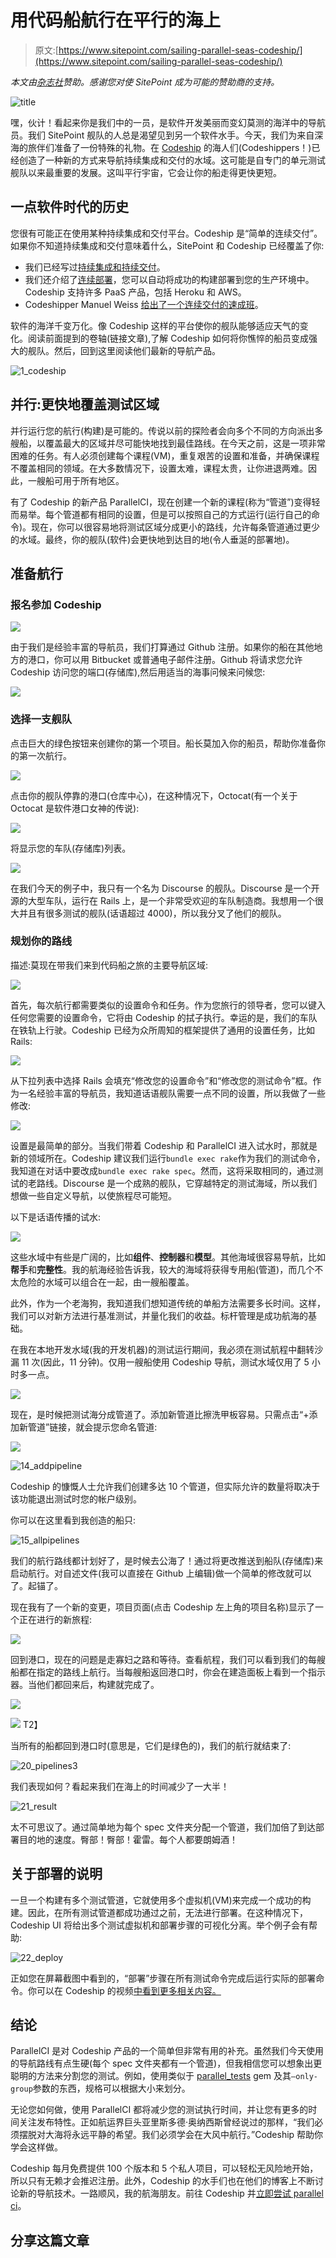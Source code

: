 # 用代码船航行在平行的海上

> 原文:[https://www.sitepoint.com/sailing-parallel-seas-codeship/](https://www.sitepoint.com/sailing-parallel-seas-codeship/)

*本文由[杂志社](http://codeship.com)赞助。感谢您对使 SitePoint 成为可能的赞助商的支持。*

![title](../Images/d00be3768b01e7a3ee35ec59a9208a42.png)

嘿，伙计！看起来你是我们中的一员，是软件开发美丽而变幻莫测的海洋中的导航员。我们 SitePoint 舰队的人总是渴望见到另一个软件水手。今天，我们为来自深海的旅伴们准备了一份特殊的礼物。在 [Codeship](http://codeship.com) 的海人们(Codeshippers！)已经创造了一种新的方式来导航持续集成和交付的水域。这可能是自专门的单元测试舰队以来最重要的发展。这叫平行宇宙，它会让你的船走得更快更短。

## 一点软件时代的历史

您很有可能正在使用某种持续集成和交付平台。Codeship 是“简单的连续交付”。如果你不知道持续集成和交付意味着什么，SitePoint 和 Codeship 已经覆盖了你:

*   我们已经写过[持续集成和持续交付](https://www.sitepoint.com/continuous-delivery-right-way-deploy-software/)。
*   我们还介绍了[连续部署](https://www.sitepoint.com/set-continuous-deployment-ninefold/)，您可以自动将成功的构建部署到您的生产环境中。Codeship 支持许多 PaaS 产品，包括 Heroku 和 AWS。
*   Codeshipper Manuel Weiss [给出了一个连续交付的速成班](https://www.google.com/url?q=https%3A%2F%2Fcodeship.com%2Fcontinuous-delivery-crash-course&sa=D&sntz=1&usg=AFQjCNFGCYQ6fT_uFLvJKzWGCVTit8Pmpw)。

软件的海洋千变万化。像 Codeship 这样的平台使你的舰队能够适应天气的变化。阅读前面提到的卷轴(链接文章),了解 Codeship 如何将你憔悴的船员变成强大的舰队。然后，回到这里阅读他们最新的导航产品。

![1_codeship](../Images/d383798f4382e747ac40d825ad601cd9.png)

## 并行:更快地覆盖测试区域

并行运行您的航行(构建)是可能的。传说以前的探险者会向多个不同的方向派出多艘船，以覆盖最大的区域并尽可能快地找到最佳路线。在今天之前，这是一项非常困难的任务。有人必须创建每个课程(VM)，重复艰苦的设置和准备，并确保课程不覆盖相同的领域。在大多数情况下，设置太难，课程太贵，让你进退两难。因此，一艘船可用于所有地区。

有了 Codeship 的新产品 ParallelCI，现在创建一个新的课程(称为“管道”)变得轻而易举。每个管道都有相同的设置，但是可以按照自己的方式运行(运行自己的命令)。现在，你可以很容易地将测试区域分成更小的路线，允许每条管道通过更少的水域。最终，你的舰队(软件)会更快地到达目的地(令人垂涎的部署地)。

## 准备航行

### 报名参加 Codeship

![](../Images/5e7a098239f6e14e1d37de5becace4d2.png)

由于我们是经验丰富的导航员，我们打算通过 Github 注册。如果你的船在其他地方的港口，你可以用 Bitbucket 或普通电子邮件注册。Github 将请求您允许 Codeship 访问您的端口(存储库),然后用适当的海事问候来问候您:

![](../Images/64d597d2483742fff37d9e82f9106bb7.png)

### 选择一支舰队

点击巨大的绿色按钮来创建你的第一个项目。船长莫加入你的船员，帮助你准备你的第一次航行。

![](../Images/9882cb8c2f6e1301145651dff0432f90.png)

点击你的舰队停靠的港口(仓库中心)，在这种情况下，Octocat(有一个关于 Octocat 是软件港口女神的传说):

![](../Images/14b30d8cd0bc825864a65b0eb40c54f2.png)

将显示您的车队(存储库)列表。

![](../Images/005a2d1502206b89c4bb2515afa2deb7.png)

在我们今天的例子中，我只有一个名为 Discourse 的舰队。Discourse 是一个开源的大型车队，运行在 Rails 上，是一个非常受欢迎的车队制造商。我想用一个很大并且有很多测试的舰队(话语超过 4000)，所以我分叉了他们的舰队。

### 规划你的路线

描述:莫现在带我们来到代码船之旅的主要导航区域:

![](../Images/4a0f19804923bdd595691694f607a64d.png)

首先，每次航行都需要类似的设置命令和任务。作为您旅行的领导者，您可以键入任何您需要的设置命令，它将由 Codeship 的拭子执行。幸运的是，我们的车队在铁轨上行驶。Codeship 已经为众所周知的框架提供了通用的设置任务，比如 Rails:

![](../Images/af9eb12e92d923913d8f52b37609cb88.png)

从下拉列表中选择 Rails 会填充“修改您的设置命令”和“修改您的测试命令”框。作为一名经验丰富的导航员，我知道话语舰队需要一点不同的设置，所以我做了一些修改:

![](../Images/07040bd187190e17d2166eadc24558a5.png)

设置是最简单的部分。当我们带着 Codeship 和 ParallelCI 进入试水时，那就是新的领域所在。Codeship 建议我们运行`bundle exec rake`作为我们的测试命令，我知道在对话中要改成`bundle exec rake spec`。然而，这将采取相同的，通过测试的老路线。Discourse 是一个成熟的舰队，它穿越特定的测试海域，所以我们想做一些自定义导航，以使旅程尽可能短。

以下是话语传播的试水:

![](../Images/1c76e0e29624954fb39bb66bbd89e0be.png)

这些水域中有些是广阔的，比如**组件**、**控制器**和**模型**。其他海域很容易导航，比如**帮手**和**完整性**。我的航海经验告诉我，较大的海域将获得专用船(管道)，而几个不太危险的水域可以组合在一起，由一艘船覆盖。

此外，作为一个老海狗，我知道我们想知道传统的单船方法需要多长时间。这样，我们可以对新方法进行基准测试，并量化我们的收益。标杆管理是成功航海的基础。

在我在本地开发水域(我的开发机器)的测试运行期间，我必须在测试航程中翻转沙漏 11 次(因此，11 分钟)。仅用一艘船使用 Codeship 导航，测试水域仅用了 5 小时多一点。

![](../Images/c8f84d58507fa0f1f6db3d95705ef36a.png)

现在，是时候把测试海分成管道了。添加新管道比擦洗甲板容易。只需点击“+添加新管道”链接，就会提示您命名管道:

![](../Images/47d0df94181ab6c7f080f5dd121bf184.png)

![14_addpipeline](../Images/d13a816f64b31dcd280858f5e6f716b5.png)

Codeship 的慷慨人士允许我们创建多达 10 个管道，但实际允许的数量将取决于该功能退出测试时您的帐户级别。

你可以在这里看到我创造的船只:

![15_allpipelines](../Images/3226833e9cf77319c0a535db122dfb72.png)

我们的航行路线都计划好了，是时候去公海了！通过将更改推送到船队(存储库)来启动航行。对自述文件(我可以直接在 Github 上编辑)做一个简单的修改就可以了。起锚了。

现在我有了一个新的变更，项目页面(点击 Codeship 左上角的项目名称)显示了一个正在进行的新旅程:

![](../Images/3ddfdbf4af388ba4c2e7ae17b7a020c3.png)

回到港口，现在的问题是走寡妇之路和等待。查看航程，我们可以看到我们的每艘船都在指定的路线上航行。当每艘船返回港口时，你会在建造面板上看到一个指示器。当他们都回来后，构建就完成了。

![](../Images/cefc0e657105c4ddaa458a8468a43091.png)

![](../Images/1ccc06945a302b52b13ffcc1ac34aeee.png)
T2】

当所有的船都回到港口时(意思是，它们是绿色的)，我们的航行就结束了:

![20_pipelines3](../Images/3c6da5cd1613febdbb51d5221f5e468b.png)

我们表现如何？看起来我们在海上的时间减少了一大半！

![21_result](../Images/b02abba5904cae9fce9fd06766fd6ce2.png)

太不可思议了。通过简单地为每个 spec 文件夹分配一个管道，我们加倍了到达部署目的地的速度。臀部！臀部！霍雷。每个人都要朗姆酒！

## 关于部署的说明

一旦一个构建有多个测试管道，它就使用多个虚拟机(VM)来完成一个成功的构建。因此，在所有测试管道都成功通过之前，无法进行部署。在这种情况下，Codeship UI 将给出多个测试虚拟机和部署步骤的可视化分离。举个例子会有帮助:

![22_deploy](../Images/3d2091de5f3181dc7d7b685e0eb38d34.png)

正如您在屏幕截图中看到的，“部署”步骤在所有测试命令完成后运行实际的部署命令。你可以在 Codeship 的视频[中看到更多相关内容。](https://www.youtube.com/watch?v=E7ujcuGtRjo&noredirect=1)

## 结论

ParallelCI 是对 Codeship 产品的一个简单但非常有用的补充。虽然我们今天使用的导航路线有点生硬(每个 spec 文件夹都有一个管道)，但我相信您可以想象出更聪明的方法来分割您的测试。例如，使用类似于 [parallel_tests](https://github.com/grosser/parallel_tests) gem 及其`—only-group`参数的东西，规格可以根据大小来划分。

无论您如何做，使用 ParallelCI 都将减少您的测试执行时间，并让您有更多的时间关注发布特性。正如航运界巨头亚里斯多德·奥纳西斯曾经说过的那样，“我们必须摆脱对大海将永远平静的希望。我们必须学会在大风中航行。”Codeship 帮助你学会这样做。

Codeship 每月免费提供 100 个版本和 5 个私人项目，可以轻松无风险地开始，所以只有无赖才会推迟注册。此外，Codeship 的水手们也在他们的博客上不断讨论新的导航技术。一路顺风，我的航海朋友。前往 Codeship 并[立即尝试 parallel ci](https://codeship.com/features/parallelci/?utm_source=SitePoint&utm_medium=article&utm_campaign=ParallelCI)。

## 分享这篇文章